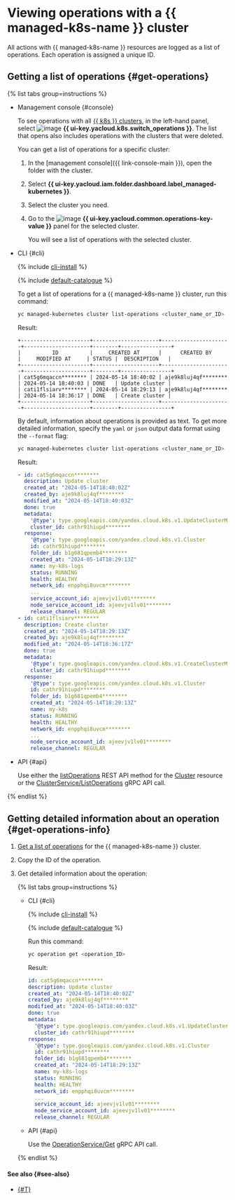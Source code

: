 # Viewing operations with a {{ managed-k8s-name }} cluster

All actions with {{ managed-k8s-name }} resources are logged as a list of operations. Each operation is assigned a unique ID.

## Getting a list of operations {#get-operations}

{% list tabs group=instructions %}

- Management console {#console}

   To see operations with all [{{ k8s }} clusters](../../concepts/index.md#kubernetes-cluster), in the left-hand panel, select ![image](../../../_assets/console-icons/list-check.svg) **{{ ui-key.yacloud.k8s.switch_operations }}**. The list that opens also includes operations with the clusters that were deleted.

   You can get a list of operations for a specific cluster:

   1. In the [management console]({{ link-console-main }}), open the folder with the cluster.
   1. Select **{{ ui-key.yacloud.iam.folder.dashboard.label_managed-kubernetes }}**.
   1. Select the cluster you need.
   1. Go to the ![image](../../../_assets/console-icons/list-check.svg) **{{ ui-key.yacloud.common.operations-key-value }}** panel for the selected cluster.

      You will see a list of operations with the selected cluster.

- CLI {#cli}

   {% include [cli-install](../../../_includes/cli-install.md) %}

   {% include [default-catalogue](../../../_includes/default-catalogue.md) %}

   To get a list of operations for a {{ managed-k8s-name }} cluster, run this command:

   ```bash
   yc managed-kubernetes cluster list-operations <cluster_name_or_ID>
   ```

   Result:

   ```text
   +----------------------+---------------------+----------------------+---------------------+--------+----------------+
   |          ID          |     CREATED AT      |      CREATED BY      |     MODIFIED AT     | STATUS |  DESCRIPTION   |
   +----------------------+---------------------+----------------------+---------------------+--------+----------------+
   | cat5g6mqaccn******** | 2024-05-14 18:40:02 | aje9k8luj4qf******** | 2024-05-14 18:40:03 | DONE   | Update cluster |
   | cati1flsiarv******** | 2024-05-14 18:29:13 | aje9k8luj4qf******** | 2024-05-14 18:36:17 | DONE   | Create cluster |
   +----------------------+---------------------+----------------------+---------------------+--------+----------------+
   ```

   By default, information about operations is provided as text. To get more detailed information, specify the `yaml` or `json` output data format using the `--format` flag:

   ```bash
   yc managed-kubernetes cluster list-operations <cluster_name_or_ID> --format yaml
   ```

   Result:

   ```yaml
   - id: cat5g6mqaccn********
     description: Update cluster
     created_at: "2024-05-14T18:40:02Z"
     created_by: aje9k8luj4qf********
     modified_at: "2024-05-14T18:40:03Z"
     done: true
     metadata:
       '@type': type.googleapis.com/yandex.cloud.k8s.v1.UpdateClusterMetadata
       cluster_id: cathr91hiupd********
     response:
       '@type': type.googleapis.com/yandex.cloud.k8s.v1.Cluster
       id: cathr91hiupd********
       folder_id: b1g681qpemb4********
       created_at: "2024-05-14T18:29:13Z"
       name: my-k8s-logs
       status: RUNNING
       health: HEALTHY
       network_id: enpphqi8uvcm********
       ...
       service_account_id: ajeevjv1lv01********
       node_service_account_id: ajeevjv1lv01********
       release_channel: REGULAR
   - id: cati1flsiarv********
     description: Create cluster
     created_at: "2024-05-14T18:29:13Z"
     created_by: aje9k8luj4qf********
     modified_at: "2024-05-14T18:36:17Z"
     done: true
     metadata:
       '@type': type.googleapis.com/yandex.cloud.k8s.v1.CreateClusterMetadata
       cluster_id: cathr91hiupd********
     response:
       '@type': type.googleapis.com/yandex.cloud.k8s.v1.Cluster
       id: cathr91hiupd********
       folder_id: b1g681qpemb4********
       created_at: "2024-05-14T18:29:13Z"
       name: my-k8s
       status: RUNNING
       health: HEALTHY
       network_id: enpphqi8uvcm********
       ...
       node_service_account_id: ajeevjv1lv01********
       release_channel: REGULAR
   ```

- API {#api}

   Use either the [listOperations](../../api-ref/Cluster/listOperations.md) REST API method for the [Cluster](../../api-ref/Cluster/index.md) resource or the [ClusterService/ListOperations](../../api-ref/grpc/cluster_service.md#ListOperations) gRPC API call.

{% endlist %}

## Getting detailed information about an operation {#get-operations-info}

1. [Get a list of operations](#get-operations) for the {{ managed-k8s-name }} cluster.
1. Copy the ID of the operation.
1. Get detailed information about the operation:

   {% list tabs group=instructions %}

   - CLI {#cli}

      {% include [cli-install](../../../_includes/cli-install.md) %}

      {% include [default-catalogue](../../../_includes/default-catalogue.md) %}

      Run this command:

      ```bash
      yc operation get <operation_ID>
      ```

      Result:

      ```yaml
      id: cat5g6mqaccn********
      description: Update cluster
      created_at: "2024-05-14T18:40:02Z"
      created_by: aje9k8luj4qf********
      modified_at: "2024-05-14T18:40:03Z"
      done: true
      metadata:
        '@type': type.googleapis.com/yandex.cloud.k8s.v1.UpdateClusterMetadata
        cluster_id: cathr91hiupd********
      response:
        '@type': type.googleapis.com/yandex.cloud.k8s.v1.Cluster
        id: cathr91hiupd********
        folder_id: b1g681qpemb4********
        created_at: "2024-05-14T18:29:13Z"
        name: my-k8s-logs
        status: RUNNING
        health: HEALTHY
        network_id: enpphqi8uvcm********
        ...
        service_account_id: ajeevjv1lv01********
        node_service_account_id: ajeevjv1lv01********
        release_channel: REGULAR
      ```

   - API {#api}

      Use the [OperationService/Get](../../api-ref/grpc/operation_service.md#Get) gRPC API call.

   {% endlist %}

#### See also {#see-also}

* [{#T}](../../../api-design-guide/concepts/about-async.md)
